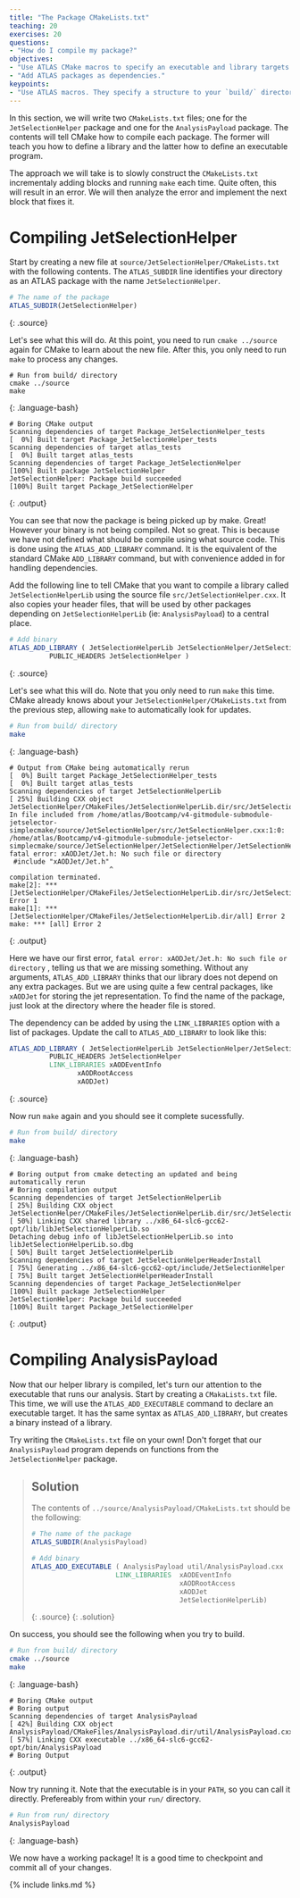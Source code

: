 ```yaml
---
title: "The Package CMakeLists.txt"
teaching: 20
exercises: 20
questions:
- "How do I compile my package?"
objectives:
- "Use ATLAS CMake macros to specify an executable and library targets."
- "Add ATLAS packages as dependencies."
keypoints:
- "Use ATLAS macros. They specify a structure to your `build/` directory that makes your life easy!"
---
```


In this section, we will write two `CMakeLists.txt` files; one for the `JetSelectionHelper` package and one for the `AnalysisPayload` package. The contents will tell CMake how to compile each package. The former will teach you how to define a library and the latter how to define an executable program.

The approach we will take is to slowly construct the `CMakeLists.txt` incrementaly adding blocks and running `make` each time. Quite often, this will result in an error. We will then analyze the error and implement the next block that fixes it.

# Compiling JetSelectionHelper

Start by creating a new file at `source/JetSelectionHelper/CMakeLists.txt` with the following contents. The `ATLAS_SUBDIR` line identifies your directory as an ATLAS package with the name `JetSelectionHelper`.

~~~cmake
# The name of the package
ATLAS_SUBDIR(JetSelectionHelper)
~~~
{: .source}

Let's see what this will do. At this point, you need to run `cmake ../source` again for CMake to learn about the new file. After this, you only need to run `make` to process any changes.

~~~
# Run from build/ directory
cmake ../source
make
~~~
{: .language-bash}

~~~
# Boring CMake output
Scanning dependencies of target Package_JetSelectionHelper_tests
[  0%] Built target Package_JetSelectionHelper_tests
Scanning dependencies of target atlas_tests
[  0%] Built target atlas_tests
Scanning dependencies of target Package_JetSelectionHelper
[100%] Built package JetSelectionHelper
JetSelectionHelper: Package build succeeded
[100%] Built target Package_JetSelectionHelper
~~~
{: .output}

You can see that now the package is being picked up by make. Great! However your binary is not being compiled. Not so great. This is because we have not defined what should be compile using what source code. This is done using the `ATLAS_ADD_LIBRARY` command. It is the equivalent of the standard CMake `ADD_LIBRARY` command, but with convenience added in for handling dependencies.

Add the following line to tell CMake that you want to compile a library called `JetSelectionHelperLib` using the source file `src/JetSelectionHelper.cxx`. It also copies your header files, that will be used by other packages depending on `JetSelectionHelperLib` (ie: `AnalysisPayload`) to a central place.

~~~cmake
# Add binary
ATLAS_ADD_LIBRARY ( JetSelectionHelperLib JetSelectionHelper/JetSelectionHelper.h src/JetSelectionHelper.cxx
		  PUBLIC_HEADERS JetSelectionHelper )
~~~
{: .source}

Let's see what this will do. Note that you only need to run `make` this time. CMake already knows about your `JetSelectionHelper/CMakeLists.txt` from the previous step, allowing `make` to automatically look for updates.

~~~bash
# Run from build/ directory
make
~~~
{: .language-bash}

~~~
# Output from CMake being automatically rerun
[  0%] Built target Package_JetSelectionHelper_tests
[  0%] Built target atlas_tests
Scanning dependencies of target JetSelectionHelperLib
[ 25%] Building CXX object JetSelectionHelper/CMakeFiles/JetSelectionHelperLib.dir/src/JetSelectionHelper.cxx.o
In file included from /home/atlas/Bootcamp/v4-gitmodule-submodule-jetselector-simplecmake/source/JetSelectionHelper/src/JetSelectionHelper.cxx:1:0:
/home/atlas/Bootcamp/v4-gitmodule-submodule-jetselector-simplecmake/source/JetSelectionHelper/JetSelectionHelper/JetSelectionHelper.h:1:25: fatal error: xAODJet/Jet.h: No such file or directory
 #include "xAODJet/Jet.h"
                         ^
compilation terminated.
make[2]: *** [JetSelectionHelper/CMakeFiles/JetSelectionHelperLib.dir/src/JetSelectionHelper.cxx.o] Error 1
make[1]: *** [JetSelectionHelper/CMakeFiles/JetSelectionHelperLib.dir/all] Error 2
make: *** [all] Error 2
~~~
{: .output}

Here we have our first error, `fatal error: xAODJet/Jet.h: No such file or directory` , telling us that we are missing something. Without any arguments, `ATLAS_ADD_LIBRARY` thinks that our library does not depend on any extra packages. But we are using quite a few central packages, like `xAODJet` for storing the jet representation. To find the name of the package, just look at the directory where the header file is stored.

The dependency can be added by using the `LINK_LIBRARIES` option with a list of packages. Update the call to `ATLAS_ADD_LIBRARY` to look like this:

~~~cmake
ATLAS_ADD_LIBRARY ( JetSelectionHelperLib JetSelectionHelper/JetSelectionHelper.h src/JetSelectionHelper.cxx
		  PUBLIC_HEADERS JetSelectionHelper
		  LINK_LIBRARIES xAODEventInfo
				 xAODRootAccess
				 xAODJet)
~~~
{: .source}

Now run `make` again and you should see it complete sucessfully.

~~~bash
# Run from build/ directory
make
~~~
{: .language-bash}

~~~
# Boring output from cmake detecting an updated and being automatically rerun
# Boring compilation output
Scanning dependencies of target JetSelectionHelperLib
[ 25%] Building CXX object JetSelectionHelper/CMakeFiles/JetSelectionHelperLib.dir/src/JetSelectionHelper.cxx.o
[ 50%] Linking CXX shared library ../x86_64-slc6-gcc62-opt/lib/libJetSelectionHelperLib.so
Detaching debug info of libJetSelectionHelperLib.so into libJetSelectionHelperLib.so.dbg
[ 50%] Built target JetSelectionHelperLib
Scanning dependencies of target JetSelectionHelperHeaderInstall
[ 75%] Generating ../x86_64-slc6-gcc62-opt/include/JetSelectionHelper
[ 75%] Built target JetSelectionHelperHeaderInstall
Scanning dependencies of target Package_JetSelectionHelper
[100%] Built package JetSelectionHelper
JetSelectionHelper: Package build succeeded
[100%] Built target Package_JetSelectionHelper
~~~
{: .output}

# Compiling AnalysisPayload

Now that our helper library is compiled, let's turn our attention to the executable that runs our analysis. Start by creating a `CMakaLists.txt` file. This time, we will use the `ATLAS_ADD_EXECUTABLE` command to declare an executable target. It has the same syntax as `ATLAS_ADD_LIBRARY`, but creates a binary instead of a library.

Try writing the `CMakeLists.txt` file on your own! Don't forget that our `AnalysisPayload` program depends on functions from the `JetSelectionHelper` package.

> ## Solution
>
> The contents of `../source/AnalysisPayload/CMakeLists.txt` should be the following:
>
> ~~~cmake
> # The name of the package
> ATLAS_SUBDIR(AnalysisPayload)
>
> # Add binary
> ATLAS_ADD_EXECUTABLE ( AnalysisPayload util/AnalysisPayload.cxx
>                      LINK_LIBRARIES  xAODEventInfo
>                                      xAODRootAccess
>                                      xAODJet
>                                      JetSelectionHelperLib)
> ~~~
> {: .source}
{: .solution}

On success, you should see the following when you try to build.

~~~bash
# Run from build/ directory
cmake ../source
make
~~~
{: .language-bash}

~~~
# Boring CMake output
# Boring output
Scanning dependencies of target AnalysisPayload
[ 42%] Building CXX object AnalysisPayload/CMakeFiles/AnalysisPayload.dir/util/AnalysisPayload.cxx.o
[ 57%] Linking CXX executable ../x86_64-slc6-gcc62-opt/bin/AnalysisPayload
# Boring Output
~~~
{: .output}

Now try running it. Note that the executable is in your `PATH`, so you can call it directly. Prefereably from within your `run/` directory.

~~~bash
# Run from run/ directory
AnalysisPayload
~~~
{: .language-bash}

We now have a working package! It is a good time to checkpoint and commit all of your changes.



{% include links.md %}

